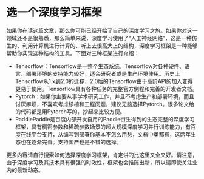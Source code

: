 # 选一个深度学习框架



如果你在读这篇文章，那么你可能已经开始了自己的深度学习之旅。如果你对这一领域还不是很熟悉，那么简单来说，深度学习使用了“人工神经网络”，这是一种仿生的、利用计算机进行计算的、听上去很高大上的结构，深度学习框架是一种能够帮助你实现这种结构的工具。下面对三种框架进行介绍：

- Tensorflow：Tensorflow是一整个生态系统。Tensorflow对各种硬件、语言、部署环境的支持能力较好，适合研究者或是生产环境使用。历史上Tensorflow从1.x到2.0的迁移，2.0后的Tensorflow由于高阶API的加入变得更易于使用。Tensorflow具有各种任务的完整官方例程和完善的开发者文档。
- Pytorch：如果你主要从事学术研究工作，并且不考虑生产和部署环境，而且讨厌麻烦，不喜欢考虑移植和工程问题，建议无脑选择Pytorch。很多论文给的代码都是用Pytorch写的，抄起来比较方便。
- PaddlePaddle是百度内部开发自用的Paddle衍生得到的生态完整的深度学习框架，具有稠密参数和稀疏参数场景的超大规模深度学习并行训练能力，有百度在线平台支持，从编写到部署你基本不怎么用愁，文档中英都有，这两年生态也在逐渐完善。支持国产也是不错的选择。

更多内容请自行搜索如何选择深度学习框架，肯定讲的比这里又全又好。请注意，由于深度学习及其技术具有很强的时效性，框架也会推陈出新，所以请即使关注业内的最新动态。